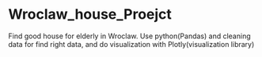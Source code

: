 # Wroclaw_house_Proejct
Find good house for elderly in Wroclaw.
Use python(Pandas) and cleaning data for find right data, and do visualization with Plotly(visualization library)
